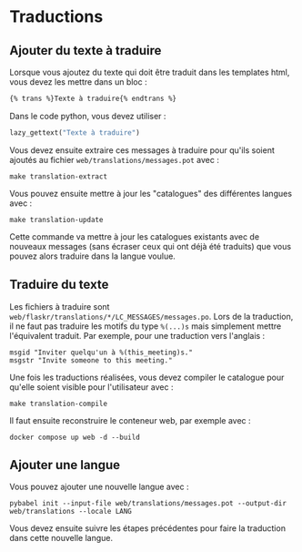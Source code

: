 
# Traductions

## Ajouter du texte à traduire

Lorsque vous ajoutez du texte qui doit être traduit dans les templates html, vous devez les mettre dans un bloc :
```html
{% trans %}Texte à traduire{% endtrans %}
```
Dans le code python, vous devez utiliser :
```python
lazy_gettext("Texte à traduire")
```

Vous devez ensuite extraire ces messages à traduire pour qu'ils soient ajoutés au fichier `web/translations/messages.pot` avec :
```shell
make translation-extract
```

Vous pouvez ensuite mettre à jour les "catalogues" des différentes langues avec :
```shell
make translation-update
```
Cette commande va mettre à jour les catalogues existants avec de nouveaux messages (sans écraser ceux qui ont déjà été traduits) que vous pouvez alors traduire dans la langue voulue.

## Traduire du texte

Les fichiers à traduire sont `web/flaskr/translations/*/LC_MESSAGES/messages.po`.
Lors de la traduction, il ne faut pas traduire les motifs du type `%(...)s` mais simplement mettre l'équivalent traduit.
Par exemple, pour une traduction vers l'anglais :

```po
msgid "Inviter quelqu'un à %(this_meeting)s."
msgstr "Invite someone to this meeting."
```

Une fois les traductions réalisées, vous devez compiler le catalogue pour qu'elle soient visible pour l'utilisateur avec :
```shell
make translation-compile
```
Il faut ensuite reconstruire le conteneur web, par exemple avec :
```shell
docker compose up web -d --build
```

## Ajouter une langue

Vous pouvez ajouter une nouvelle langue avec :
```shell
pybabel init --input-file web/translations/messages.pot --output-dir web/translations --locale LANG
```
Vous devez ensuite suivre les étapes précédentes pour faire la traduction dans cette nouvelle langue.
